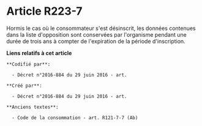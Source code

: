 # Article R223-7

Hormis le cas où le consommateur s'est désinscrit, les données contenues dans la liste d'opposition sont conservées par
l'organisme pendant une durée de trois ans à compter de l'expiration de la période d'inscription.

**Liens relatifs à cet article**

	**Codifié par**:

	  - Décret n°2016-884 du 29 juin 2016 - art.

	**Créé par**:

	  - Décret n°2016-884 du 29 juin 2016 - art.

	**Anciens textes**:

	  - Code de la consommation - art. R121-7-7 (Ab)
